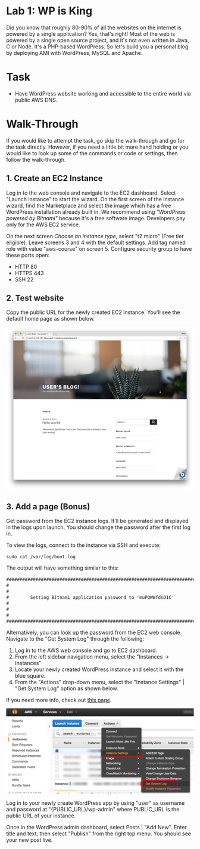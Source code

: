 # Lab 1: WP is King

Did you know that roughly 80-90% of all the websites on the internet is powered by a single application? Yes, that's right! Most of the web is powered by a single open source project, and it's not even written in Java, C or Node. It's a PHP-based WordPress. So let's build you a personal blog by deploying AMI with WordPress, MySQL and Apache.

# Task

* Have WordPress website working and accessible to the entire world via public AWS DNS.

# Walk-Through

If you would like to attempt the task, go skip the walk-through and go for the task directly. However, if you need a little bit more hand holding or you would like to look up some of the commands or code or settings, then follow the walk-through.

## 1. Create an EC2 Instance

Log in to the web console and navigate to the EC2 dashboard. Select "Launch instance" to start the wizard. On the first screen of the instance wizard, find the Marketplace and select the image which has a free WordPress installation already built in. We recommend using *"WordPress powered by Bitnami"* because it's a free software image. Developers pay only for the AWS EC2 service.

On the next screen *Choose an instance type*, select "t2.micro" (Free tier eligible). Leave screens 3 and 4 with the default settings. Add tag named role with value "aws-course" on screen 5. Configure security group to have these ports open:

* HTTP 80
* HTTPS 443
* SSH 22

## 2. Test website

Copy the public URL for the newly created EC2 instance. You'll see the default home page as shown below.

![](../images/wp-home.png)

## 3. Add a page (Bonus)

Get password from the EC2 instance logs. It'll be generated and displayed in the logs upon launch. You should change the password after the first log in.

To view the logs, connect to the instance via SSH and execute:

```
sudo cat /var/log/boot.log
```

The output will have something similar to this:

```
#########################################################################
#                                                                       #
#        Setting Bitnami application password to 'muPQWWfdsD1C'         #
#                                                                       #
#########################################################################
```

Alternatively, you can look up the password from the EC2 web console. Navigate to the "Get System Log" through the following:

1. Log in to the AWS web console and go to EC2 dashboard.
1. From the left sidebar navigation menu, select the "Instances -> Instances"
1. Locate your newly created WordPress instance and select it with the blue square.
1. From the "Actions" drop-down menu, select the "Instance Settings" | "Get System Log" option as shown below.

If you need more info, check out [this page](https://docs.bitnami.com/aws/faq/#how-to-find-application-credentials).

![](../images/wp-app-credentials.png)

Log in to your newly create WordPress app by using "user" as username and password at "{PUBLIC_URL}/wp-admin" where PUBLIC_URL is the public URL of your instance.

Once in the WordPress admin dashboard, select Posts | "Add New". Enter title and text, then select "Publish" from the right top menu. You should see your new post live.
